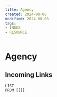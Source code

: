 ```yaml
---
title: Agency
created: 2024-08-08
modified: 2024-08-08
tags: 
- INDEX
- RESOURCE
---
```

# Agency

## Incoming Links
```dataview
LIST
FROM [[]]
```